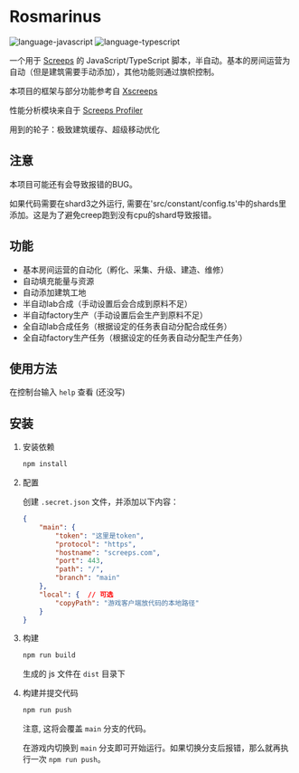# Rosmarinus

![language-javascript](https://img.shields.io/badge/language-javascript-3178c6)
![language-typescript](https://img.shields.io/badge/language-typescript-3178c6)

一个用于 [Screeps](https://screeps.com/) 的 JavaScript/TypeScript 脚本，半自动。基本的房间运营为自动（但是建筑需要手动添加），其他功能则通过旗帜控制。

本项目的框架与部分功能参考自 [Xscreeps](https://gitee.com/mikebraton/xscreeps)

性能分析模块来自于 [Screeps Profiler](https://github.com/screepers/screeps-profiler)

用到的轮子：极致建筑缓存、超级移动优化

## 注意

本项目可能还有会导致报错的BUG。

如果代码需要在shard3之外运行, 需要在'src/constant/config.ts'中的shards里添加。这是为了避免creep跑到没有cpu的shard导致报错。


## 功能

- 基本房间运营的自动化（孵化、采集、升级、建造、维修）
- 自动填充能量与资源
- 自动添加建筑工地
- 半自动lab合成（手动设置后会合成到原料不足）
- 半自动factory生产（手动设置后会生产到原料不足）
- 全自动lab合成任务（根据设定的任务表自动分配合成任务）
- 全自动factory生产任务（根据设定的任务表自动分配生产任务）

## 使用方法

在控制台输入 `help` 查看 (还没写)

## 安装

1. 安装依赖

    ```bash
    npm install
    ```

2. 配置

    创建 `.secret.json` 文件，并添加以下内容：

    ```json
    {
        "main": {
            "token": "这里是token",
            "protocol": "https",
            "hostname": "screeps.com",
            "port": 443,
            "path": "/",
            "branch": "main"
        },
        "local": {  // 可选
            "copyPath": "游戏客户端放代码的本地路径"
        }
    }
    ```

3. 构建

    ```bash
    npm run build
    ```

    生成的 js 文件在 `dist` 目录下

4. 构建并提交代码

    ```bash
    npm run push
    ```

    注意, 这将会覆盖 `main` 分支的代码。

    在游戏内切换到 `main` 分支即可开始运行。如果切换分支后报错，那么就再执行一次 `npm run push`。


